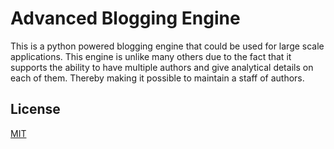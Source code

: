 # Advanced Blogging Engine

This is a python powered blogging engine that could be used for large scale applications. This engine is unlike many others due to the fact that it supports the ability to have multiple authors and give analytical details on each of them. Thereby making it possible to maintain a staff of authors.

## License
[MIT](https://github.com/loganlennox/advanced-blogging-engine/blob/master/LICENSE)
